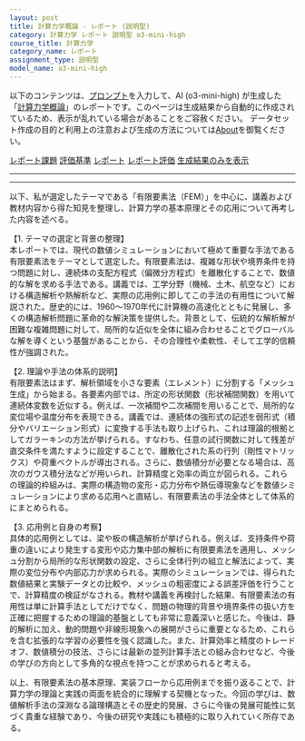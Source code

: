 ```yaml
---
layout: post
title: 計算力学概論 - レポート (説明型)
category: 計算力学 レポート 説明型 o3-mini-high
course_title: 計算力学
category_name: レポート
assignment_type: 説明型
model_name: o3-mini-high
---
```


以下のコンテンツは、[プロンプト](https://github.com/takedatoshiyuki/synthetic_assignments/tree/main/generated/計算力学/o3-mini-high/prompt_レポート-説明型.md)を入力して、AI (o3-mini-high) が生成した「[計算力学概論](/contents/計算力学/)」のレポートです。このページは生成結果から自動的に作成されているため、表示が乱れている場合があることをご容赦ください。
データセット作成の目的と利用上の注意および生成の方法については[About](/About)を御覧ください。

[レポート課題](../レポート課題-説明型)
[評価基準](../評価基準-説明型)
[レポート](../レポート-説明型)
[レポート評価](../レポート評価-説明型)
[生成結果のみを表示](https://github.com/takedatoshiyuki/synthetic_assignments/tree/main/generated/計算力学/o3-mini-high/レポート-説明型.md)
  

***
***
  
以下、私が選定したテーマである「有限要素法（FEM）」を中心に、講義および教材内容から得た知見を整理し、計算力学の基本原理とその応用について再考した内容を述べる。

【1. テーマの選定と背景の整理】  
本レポートでは、現代の数値シミュレーションにおいて極めて重要な手法である有限要素法をテーマとして選定した。有限要素法は、複雑な形状や境界条件を持つ問題に対し、連続体の支配方程式（偏微分方程式）を離散化することで、数値的な解を求める手法である。講義では、工学分野（機械、土木、航空など）における構造解析や熱解析など、実際の応用例に即してこの手法の有用性について解説された。歴史的には、1960～1970年代に計算機の高速化とともに発展し、多くの構造解析問題に革命的な解決策を提供した。背景として、伝統的な解析解が困難な複雑問題に対して、局所的な近似を全体に組み合わせることでグローバルな解を導くという基盤があることから、その合理性や柔軟性、そして工学的信頼性が強調された。

【2. 理論や手法の体系的説明】  
有限要素法はまず、解析領域を小さな要素（エレメント）に分割する「メッシュ生成」から始まる。各要素内部では、所定の形状関数（形状補間関数）を用いて連続体変数を近似する。例えば、一次補間や二次補間を用いることで、局所的な変位場や温度分布を表現できる。講義では、連続体の強形式の記述を弱形式（積分やバリエーション形式）に変換する手法も取り上げられ、これは理論的根拠としてガラーキンの方法が挙げられる。すなわち、任意の試行関数に対して残差が直交条件を満たすように設定することで、離散化された系の行列（剛性マトリックス）や荷重ベクトルが導出される。さらに、数値積分が必要となる場合は、高次のガウス積分法などが用いられ、計算精度と効率の両立が図られる。これらの理論的枠組みは、実際の構造物の変形・応力分布や熱伝導現象などを数値シミュレーションにより求める応用へと直結し、有限要素法の手法全体として体系的にまとめられる。

【3. 応用例と自身の考察】  
具体的応用例としては、梁や板の構造解析が挙げられる。例えば、支持条件や荷重の違いにより発生する変形や応力集中部の解析に有限要素法を適用し、メッシュ分割から局所的な形状関数の設定、さらに全体行列の組立と解法によって、実際の変位分布や内部応力が求められる。実際のシミュレーションでは、得られた数値結果と実験データとの比較や、メッシュの粗密度による誤差評価を行うことで、計算精度の検証がなされる。教材や講義を再検討した結果、有限要素法の有用性は単に計算手法としてだけでなく、問題の物理的背景や境界条件の扱い方を正確に把握するための理論的基盤としても非常に意義深いと感じた。今後は、静的解析に加え、動的問題や非線形現象への展開がさらに重要となるため、これらを含む拡張的な学習の必要性を強く認識した。また、計算効率と精度のトレードオフ、数値積分の技法、さらには最新の並列計算手法との組み合わせなど、今後の学びの方向として多角的な視点を持つことが求められると考える。

以上、有限要素法の基本原理、実装フローから応用例までを振り返ることで、計算力学の理論と実践の両面を統合的に理解する契機となった。今回の学びは、数値解析手法の深淵なる論理構造とその歴史的発展、さらに今後の発展可能性に気づく貴重な経験であり、今後の研究や実践にも積極的に取り入れていく所存である。
